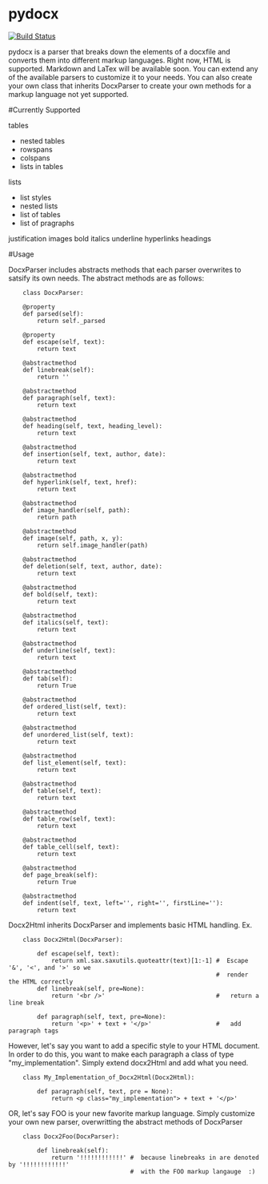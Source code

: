 pydocx
======
[![Build Status](https://travis-ci.org/OpenScienceFramework/pydocx.png?branch=master)](https://travis-ci.org/OpenScienceFramework/pydocx)

pydocx is a parser that breaks down the elements of a docxfile and converts them
into different markup languages. Right now, HTML is supported. Markdown and LaTex
will be available soon. You can extend any of the available parsers to customize it
to your needs. You can also create your own class that inherits DocxParser
to create your own methods for a markup language not yet supported.

#Currently Supported

tables
* nested tables
* rowspans
* colspans
* lists in tables

lists
* list styles
* nested lists
* list of tables
* list of pragraphs

justification
images
bold
italics
underline
hyperlinks
headings


#Usage

DocxParser includes abstracts methods that each parser overwrites to satsify its own needs. The abstract methods are as follows:

		class DocxParser:

		@property
		def parsed(self):
			return self._parsed

		@property
		def escape(self, text):
			return text

		@abstractmethod
		def linebreak(self):
			return ''

		@abstractmethod
		def paragraph(self, text):
			return text

		@abstractmethod
		def heading(self, text, heading_level):
			return text

		@abstractmethod
		def insertion(self, text, author, date):
			return text

		@abstractmethod
		def hyperlink(self, text, href):
			return text

		@abstractmethod
		def image_handler(self, path):
			return path

		@abstractmethod
		def image(self, path, x, y):
			return self.image_handler(path)

		@abstractmethod
		def deletion(self, text, author, date):
			return text

		@abstractmethod
		def bold(self, text):
			return text

		@abstractmethod
		def italics(self, text):
			return text

		@abstractmethod
		def underline(self, text):
			return text

		@abstractmethod
		def tab(self):
			return True

		@abstractmethod
		def ordered_list(self, text):
			return text

		@abstractmethod
		def unordered_list(self, text):
			return text

		@abstractmethod
		def list_element(self, text):
			return text

		@abstractmethod
		def table(self, text):
			return text

		@abstractmethod
		def table_row(self, text):
			return text

		@abstractmethod
		def table_cell(self, text):
			return text

		@abstractmethod
		def page_break(self):
			return True

		@abstractmethod
		def indent(self, text, left='', right='', firstLine=''):
			return text


Docx2Html inherits DocxParser and implements basic HTML handling. Ex.

        class Docx2Html(DocxParser):

            def escape(self, text):
                return xml.sax.saxutils.quoteattr(text)[1:-1] #  Escape '&', '<', and '>' so we
                                                              #  render the HTML correctly
            def linebreak(self, pre=None):
                return '<br />'								  #   return a line break

            def paragraph(self, text, pre=None):
                return '<p>' + text + '</p>'				  #	  add paragraph tags


However, let's say you want to add a specific style to your HTML document. In order to do this, you want to make each paragraph a class	of type "my_implementation". Simply extend docx2Html and add what you need.

        class My_Implementation_of_Docx2Html(Docx2Html):

            def paragraph(self, text, pre = None):
                return <p class="my_implementation"> + text + '</p>'



OR, let's say FOO is your new favorite markup language. Simply customize your own new parser, overwritting the abstract methods of DocxParser

        class Docx2Foo(DocxParser):

            def linebreak(self):
                return '!!!!!!!!!!!!' #  because linebreaks in are denoted by '!!!!!!!!!!!!'
                                      #  with the FOO markup langauge  :)